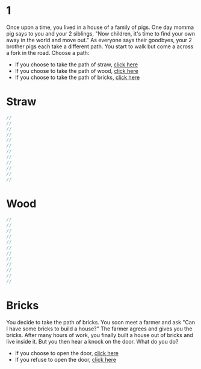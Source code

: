 # 1

Once upon a time, you lived in a house of a family of pigs.  One day momma pig says to you and your 2 siblings, "Now children, it's time to find your own away in the world and move out."  As everyone says their goodbyes, your 2 brother pigs each take a different path.  You start to walk but come a across a fork in the road.  Choose a path:
- If you choose to take the path of straw, [click here](#Straw)
- If you choose to take the path of wood, [click here](#Wood)
- If you choose to take the path of bricks, [click here](#Bricks)

# Straw
```js
//
//
//
//
//
//
//
//
//
//
//
//
```
# Wood
```js
//
//
//
//
//
//
//
//
//
//
//
//
```

# Bricks
You decide to take the path of bricks.  You soon meet a farmer and ask "Can I have some bricks to build a house?"  The farmer agrees and gives you the bricks.  After many hours of work, you finally built a house out of bricks and live inside it.  But you then hear a knock on the door.  What do you do?
- If you choose to open the door, [click here](#OpenDoor)
- If you refuse to open the door, [click here](#refuse)